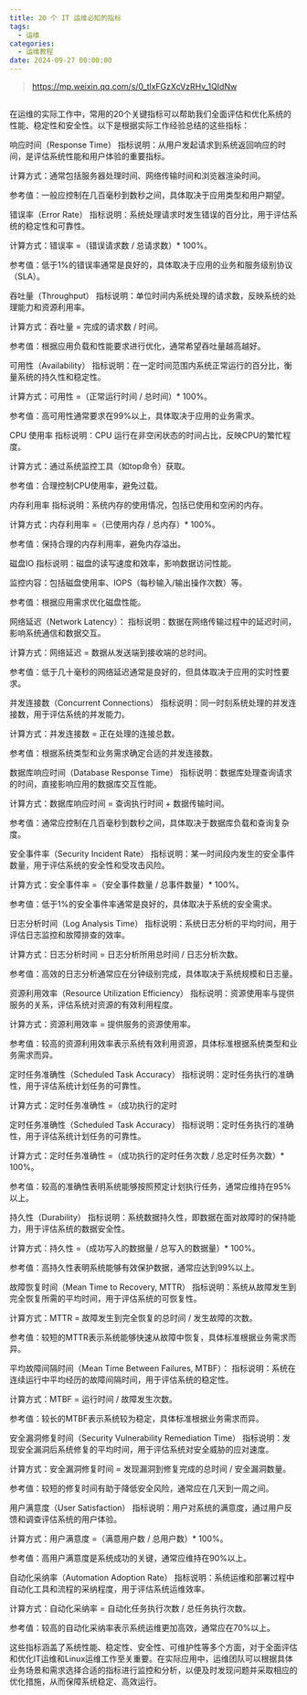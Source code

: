 ```yaml
---
title: 20 个 IT 运维必知的指标
tags:
  - 运维
categories:
  - 运维教程
date: 2024-09-27 00:00:00
---
```


> https://mp.weixin.qq.com/s/0_tlxFGzXcVzRHv_1QIdNw

<!-- more -->

## 

在运维的实际工作中，常用的20个关键指标可以帮助我们全面评估和优化系统的性能、稳定性和安全性。以下是根据实际工作经验总结的这些指标：

响应时间（Response Time）
指标说明：从用户发起请求到系统返回响应的时间，是评估系统性能和用户体验的重要指标。

计算方式：通常包括服务器处理时间、网络传输时间和浏览器渲染时间。

参考值：一般应控制在几百毫秒到数秒之间，具体取决于应用类型和用户期望。

错误率（Error Rate）
指标说明：系统处理请求时发生错误的百分比，用于评估系统的稳定性和可靠性。

计算方式：错误率 =（错误请求数 / 总请求数）* 100%。

参考值：低于1%的错误率通常是良好的，具体取决于应用的业务和服务级别协议（SLA）。

吞吐量（Throughput）
指标说明：单位时间内系统处理的请求数，反映系统的处理能力和资源利用率。

计算方式：吞吐量 = 完成的请求数 / 时间。

参考值：根据应用负载和性能要求进行优化，通常希望吞吐量越高越好。

可用性（Availability）
指标说明：在一定时间范围内系统正常运行的百分比，衡量系统的持久性和稳定性。

计算方式：可用性 =（正常运行时间 / 总时间）* 100%。

参考值：高可用性通常要求在99%以上，具体取决于应用的业务需求。

CPU 使用率
指标说明：CPU 运行在非空闲状态的时间占比，反映CPU的繁忙程度。

计算方式：通过系统监控工具（如top命令）获取。

参考值：合理控制CPU使用率，避免过载。

内存利用率
指标说明：系统内存的使用情况，包括已使用和空闲的内存。

计算方式：内存利用率 =（已使用内存 / 总内存）* 100%。

参考值：保持合理的内存利用率，避免内存溢出。

磁盘IO
指标说明：磁盘的读写速度和效率，影响数据访问性能。

监控内容：包括磁盘使用率、IOPS（每秒输入/输出操作次数）等。

参考值：根据应用需求优化磁盘性能。

网络延迟（Network Latency）：
指标说明：数据在网络传输过程中的延迟时间，影响系统通信和数据交互。

计算方式：网络延迟 = 数据从发送端到接收端的总时间。

参考值：低于几十毫秒的网络延迟通常是良好的，但具体取决于应用的实时性要求。

并发连接数（Concurrent Connections）
指标说明：同一时刻系统处理的并发连接数，用于评估系统的并发能力。

计算方式：并发连接数 = 正在处理的连接总数。

参考值：根据系统类型和业务需求确定合适的并发连接数。

数据库响应时间（Database Response Time）
指标说明：数据库处理查询请求的时间，直接影响应用的数据库交互性能。

计算方式：数据库响应时间 = 查询执行时间 + 数据传输时间。

参考值：通常应控制在几百毫秒到数秒之间，具体取决于数据库负载和查询复杂度。

安全事件率（Security Incident Rate）
指标说明：某一时间段内发生的安全事件数量，用于评估系统的安全性和受攻击风险。

计算方式：安全事件率 =（安全事件数量 / 总事件数量）* 100%。

参考值：低于1%的安全事件率通常是良好的，具体取决于系统的安全需求。

日志分析时间（Log Analysis Time）
指标说明：系统日志分析的平均时间，用于评估日志监控和故障排查的效率。

计算方式：日志分析时间 = 日志分析所用总时间 / 日志分析次数。

参考值：高效的日志分析通常应在分钟级别完成，具体取决于系统规模和日志量。

资源利用效率（Resource Utilization Efficiency）
指标说明：资源使用率与提供服务的关系，评估系统对资源的有效利用程度。

计算方式：资源利用效率 = 提供服务的资源使用率。

参考值：较高的资源利用效率表示系统有效利用资源，具体标准根据系统类型和业务需求而异。

定时任务准确性（Scheduled Task Accuracy）
指标说明：定时任务执行的准确性，用于评估系统计划任务的可靠性。

计算方式：定时任务准确性 =（成功执行的定时

定时任务准确性（Scheduled Task Accuracy）
指标说明：定时任务执行的准确性，用于评估系统计划任务的可靠性。

计算方式：定时任务准确性 =（成功执行的定时任务次数 / 总定时任务次数）* 100%。

参考值：较高的准确性表明系统能够按照预定计划执行任务，通常应维持在95%以上。

持久性（Durability）
指标说明：系统数据持久性，即数据在面对故障时的保持能力，用于评估系统的数据安全性。

计算方式：持久性 =（成功写入的数据量 / 总写入的数据量）* 100%。

参考值：高持久性表明系统能够有效保护数据，通常应达到99%以上。

故障恢复时间（Mean Time to Recovery, MTTR）
指标说明：系统从故障发生到完全恢复所需的平均时间，用于评估系统的可恢复性。

计算方式：MTTR = 故障发生到完全恢复的总时间 / 发生故障的次数。

参考值：较短的MTTR表示系统能够快速从故障中恢复，具体标准根据业务需求而异。

平均故障间隔时间（Mean Time Between Failures, MTBF）：
指标说明：系统在连续运行中平均经历的故障间隔时间，用于评估系统的稳定性。

计算方式：MTBF = 运行时间 / 故障发生次数。

参考值：较长的MTBF表示系统较为稳定，具体标准根据业务需求而异。

安全漏洞修复时间（Security Vulnerability Remediation Time）
指标说明：发现安全漏洞后系统修复的平均时间，用于评估系统对安全威胁的应对速度。

计算方式：安全漏洞修复时间 = 发现漏洞到修复完成的总时间 / 安全漏洞数量。

参考值：较短的修复时间有助于降低安全风险，通常应在几天到一周之间。

用户满意度（User Satisfaction）
指标说明：用户对系统的满意度，通过用户反馈和调查评估系统的用户体验。

计算方式：用户满意度 =（满意用户数 / 总用户数）* 100%。

参考值：高用户满意度是系统成功的关键，通常应维持在90%以上。

自动化采纳率（Automation Adoption Rate）
指标说明：系统运维和部署过程中自动化工具和流程的采纳程度，用于评估系统运维效率。

计算方式：自动化采纳率 = 自动化任务执行次数 / 总任务执行次数。

参考值：较高的自动化采纳率表示系统运维更加高效，通常应在70%以上。

这些指标涵盖了系统性能、稳定性、安全性、可维护性等多个方面，对于全面评估和优化IT运维和Linux运维工作至关重要。在实际应用中，运维团队可以根据具体业务场景和需求选择合适的指标进行监控和分析，以便及时发现问题并采取相应的优化措施，从而保障系统稳定、高效运行。